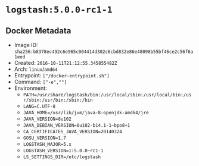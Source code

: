 # `logstash:5.0.0-rc1-1`

## Docker Metadata

- Image ID: `sha256:b8378ec492c6e965c004414d302c6cbd832e86e48098b55bf46ce2c56f6a1eed`
- Created: `2016-10-11T21:12:55.345855482Z`
- Arch: `linux`/`amd64`
- Entrypoint: `["/docker-entrypoint.sh"]`
- Command: `["-e",""]`
- Environment:
  - `PATH=/usr/share/logstash/bin:/usr/local/sbin:/usr/local/bin:/usr/sbin:/usr/bin:/sbin:/bin`
  - `LANG=C.UTF-8`
  - `JAVA_HOME=/usr/lib/jvm/java-8-openjdk-amd64/jre`
  - `JAVA_VERSION=8u102`
  - `JAVA_DEBIAN_VERSION=8u102-b14.1-1~bpo8+1`
  - `CA_CERTIFICATES_JAVA_VERSION=20140324`
  - `GOSU_VERSION=1.7`
  - `LOGSTASH_MAJOR=5.x`
  - `LOGSTASH_VERSION=1:5.0.0~rc1-1`
  - `LS_SETTINGS_DIR=/etc/logstash`
